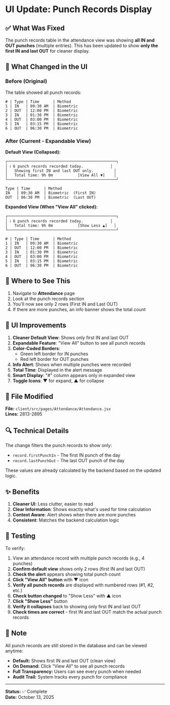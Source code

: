 # UI Update: Punch Records Display

## ✅ What Was Fixed

The punch records table in the attendance view was showing **all IN and OUT punches** (multiple entries). This has been updated to show **only the first IN and last OUT** for cleaner display.

## 📱 What Changed in the UI

### Before (Original)
The table showed all punch records:
```
# | Type | Time      | Method
1 | IN   | 09:30 AM  | Biometric
2 | OUT  | 12:00 PM  | Biometric
3 | IN   | 01:30 PM  | Biometric
4 | OUT  | 03:00 PM  | Biometric
5 | IN   | 03:15 PM  | Biometric
6 | OUT  | 06:30 PM  | Biometric
```

### After (Current - Expandable View)
**Default View (Collapsed):**
```
┌────────────────────────────────────────────────┐
│ ℹ️ 6 punch records recorded today.            │
│   Showing first IN and last OUT only.         │
│   Total time: 9h 0m           [View All ▼]    │
└────────────────────────────────────────────────┘

Type | Time      | Method
IN   | 09:30 AM  | Biometric  (First IN)
OUT  | 06:30 PM  | Biometric  (Last OUT)
```

**Expanded View (When "View All" clicked):**
```
┌────────────────────────────────────────────────┐
│ ℹ️ 6 punch records recorded today.            │
│   Total time: 9h 0m           [Show Less ▲]   │
└────────────────────────────────────────────────┘

# | Type | Time      | Method
1 | IN   | 09:30 AM  | Biometric
2 | OUT  | 12:00 PM  | Biometric
3 | IN   | 01:30 PM  | Biometric
4 | OUT  | 03:00 PM  | Biometric
5 | IN   | 03:15 PM  | Biometric
6 | OUT  | 06:30 PM  | Biometric
```

## 📍 Where to See This

1. Navigate to **Attendance** page
2. Look at the punch records section
3. You'll now see only 2 rows (First IN and Last OUT)
4. If there are more punches, an info banner shows the total count

## 🎨 UI Improvements

1. **Cleaner Default View**: Shows only first IN and last OUT
2. **Expandable Feature**: "View All" button to see all punch records
3. **Color-Coded Borders**: 
   - Green left border for IN punches
   - Red left border for OUT punches
4. **Info Alert**: Shows when multiple punches were recorded
5. **Total Time**: Displayed in the alert message
6. **Smart Display**: "#" column appears only in expanded view
7. **Toggle Icons**: ▼ for expand, ▲ for collapse

## 📝 File Modified

**File:** `client/src/pages/Attendance/Attendance.jsx`  
**Lines:** 2813-2895

## 🔍 Technical Details

The change filters the punch records to show only:
- `record.firstPunchIn` - The first IN punch of the day
- `record.lastPunchOut` - The last OUT punch of the day

These values are already calculated by the backend based on the updated logic.

## ✨ Benefits

1. **Cleaner UI**: Less clutter, easier to read
2. **Clear Information**: Shows exactly what's used for time calculation
3. **Context Aware**: Alert shows when there are more punches
4. **Consistent**: Matches the backend calculation logic

## 🧪 Testing

To verify:
1. View an attendance record with multiple punch records (e.g., 4 punches)
2. **Confirm default view** shows only 2 rows (first IN and last OUT)
3. **Check the alert** appears showing total punch count
4. **Click "View All" button** with ▼ icon
5. **Verify all punch records** are displayed with numbered rows (#1, #2, etc.)
6. **Check button changed** to "Show Less" with ▲ icon
7. **Click "Show Less"** button
8. **Verify it collapses** back to showing only first IN and last OUT
9. **Check times are correct** - first IN and last OUT match the actual punch records

## 📌 Note

All punch records are still stored in the database and can be viewed anytime:
- **Default:** Shows first IN and last OUT (clean view)
- **On Demand:** Click "View All" to see all punch records
- **Full Transparency:** Users can see every punch when needed
- **Audit Trail:** System tracks every punch for compliance

---

**Status:** ✅ Complete  
**Date:** October 13, 2025


